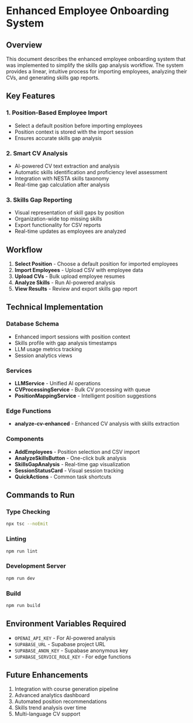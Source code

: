 # Enhanced Employee Onboarding System

## Overview
This document describes the enhanced employee onboarding system that was implemented to simplify the skills gap analysis workflow. The system provides a linear, intuitive process for importing employees, analyzing their CVs, and generating skills gap reports.

## Key Features

### 1. Position-Based Employee Import
- Select a default position before importing employees
- Position context is stored with the import session
- Ensures accurate skills gap analysis

### 2. Smart CV Analysis
- AI-powered CV text extraction and analysis
- Automatic skills identification and proficiency level assessment
- Integration with NESTA skills taxonomy
- Real-time gap calculation after analysis

### 3. Skills Gap Reporting
- Visual representation of skill gaps by position
- Organization-wide top missing skills
- Export functionality for CSV reports
- Real-time updates as employees are analyzed

## Workflow

1. **Select Position** - Choose a default position for imported employees
2. **Import Employees** - Upload CSV with employee data
3. **Upload CVs** - Bulk upload employee resumes
4. **Analyze Skills** - Run AI-powered analysis
5. **View Results** - Review and export skills gap report

## Technical Implementation

### Database Schema
- Enhanced import sessions with position context
- Skills profile with gap analysis timestamps
- LLM usage metrics tracking
- Session analytics views

### Services
- **LLMService** - Unified AI operations
- **CVProcessingService** - Bulk CV processing with queue
- **PositionMappingService** - Intelligent position suggestions

### Edge Functions
- **analyze-cv-enhanced** - Enhanced CV analysis with skills extraction

### Components
- **AddEmployees** - Position selection and CSV import
- **AnalyzeSkillsButton** - One-click bulk analysis
- **SkillsGapAnalysis** - Real-time gap visualization
- **SessionStatusCard** - Visual session tracking
- **QuickActions** - Common task shortcuts

## Commands to Run

### Type Checking
```bash
npx tsc --noEmit
```

### Linting
```bash
npm run lint
```

### Development Server
```bash
npm run dev
```

### Build
```bash
npm run build
```

## Environment Variables Required
- `OPENAI_API_KEY` - For AI-powered analysis
- `SUPABASE_URL` - Supabase project URL
- `SUPABASE_ANON_KEY` - Supabase anonymous key
- `SUPABASE_SERVICE_ROLE_KEY` - For edge functions

## Future Enhancements
1. Integration with course generation pipeline
2. Advanced analytics dashboard
3. Automated position recommendations
4. Skills trend analysis over time
5. Multi-language CV support